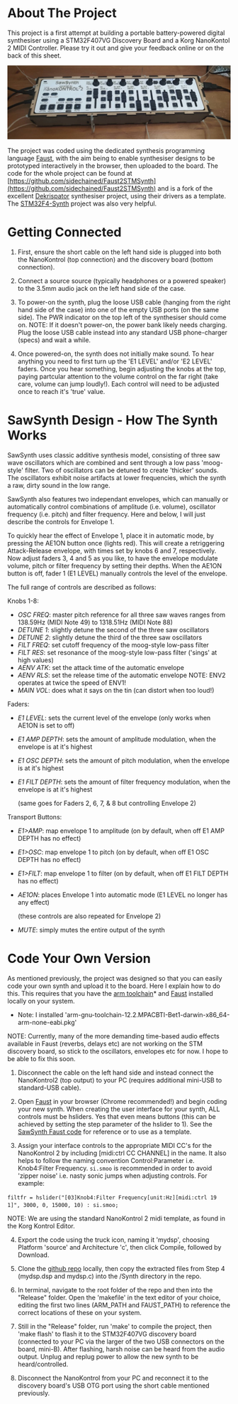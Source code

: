 # About The Project

This project is a first attempt at building a portable battery-powered digital synthesiser using a STM32F407VG Discovery Board and a Korg NanoKontol 2 MIDI Controller. Please try it out and give your feedback online or on the back of this sheet.

![SawSynth Prototype](Resources/SawSynth.jpeg)

The project was coded using the dedicated synthesis programming language [Faust](https://faust.grame.fr), with the aim being to enable synthesiser designs to be prototyped interactively in the browser, then uploaded to the board. The code for the whole project can be found at [https://github.com/sidechained/Faust2STMSynth](https://github.com/sidechained/Faust2STMSynth) and is a fork of the excellent [Dekrispator](https://github.com/MrBlueXav/Dekrispator_v2) synthesiser project, using their drivers as a template. The [STM32F4-Synth](https://github.com/pierstitus/STM32F4-Synth) project was also very helpful.

# Getting Connected

1. First, ensure the short cable on the left hand side is plugged into both the NanoKontrol (top connection) and the discovery board (bottom connection).

2. Connect a source source (typically headphones or a powered speaker) to the 3.5mm audio jack on the left hand side of the case.

3. To power-on the synth, plug the loose USB cable (hanging from the right hand side of the case) into one of the empty USB ports (on the same side). The PWR indicator on the top left of the synthesiser should come on. NOTE: If it doesn't power-on, the power bank likely needs charging. Plug the loose USB cable instead into any standard USB phone-charger (specs) and wait a while.

4. Once powered-on, the synth does not initially make sound. To hear anything you need to first turn up the 'E1 LEVEL' and/or 'E2 LEVEL' faders. Once you hear something, begin adjusting the knobs at the top, paying partcular attention to the volume control on the far right (take care, volume can jump loudly!). Each control will need to be adjusted once to reach it's 'true' value.

# SawSynth Design - How The Synth Works

SawSynth uses classic additive synthesis model, consisting of three saw wave oscillators which are combined and sent through a low pass 'moog-style' filter. Two of oscillators can be detuned to create 'thicker' sounds. The oscillators exhibit noise artifacts at lower frequencies, which the synth a raw, dirty sound in the low range.

SawSynth also features two independant envelopes, which can manually or automatically control combinations of amplitude (i.e. volume), oscillator frequency (i.e. pitch) and filter frequency. Here and below, I will just describe the controls for Envelope 1.

To quickly hear the effect of Envelope 1, place it in automatic mode, by pressing the AE1ON button once (lights red). This will create a retriggering Attack-Release envelope, with times set by knobs 6 and 7, respectively. Now adjust faders 3, 4 and 5 as you like, to have the envelope modulate volume, pitch or filter frequency by setting their depths. When the AE1ON button is off, fader 1 (E1 LEVEL) manually controls the level of the envelope.

The full range of controls are described as follows:

Knobs 1-8:
- _OSC FREQ_:		master pitch reference for all three saw waves
					ranges from 138.59Hz (MIDI Note 49) to 1318.51Hz (MIDI Note 88)
- _DETUNE 1_:			slightly detune the second of the three saw oscillators
- _DETUNE 2_:			slightly detune the third of the three saw oscillators
- _FILT FREQ_:		set cutoff frequency of the moog-style low-pass filter
- _FILT RES_:			set resonance of the moog-style low-pass filter ('sings' at high values)
- _AENV ATK_:			set the attack time of the automatic envelope
- _AENV RLS_:			set the release time of the automatic envelope
					NOTE: ENV2 operates at twice the speed of ENV1!
- _MAIN VOL_:			does what it says on the tin (can distort when too loud!)

Faders:
- _E1 LEVEL_:		sets the current level of the envelope (only works when AE1ON is set to off)
- _E1 AMP DEPTH_:		sets the amount of amplitude modulation, when the envelope is at it's highest
- _E1 OSC DEPTH_:		sets the amount of pitch modulation, when the envelope is at it's highest
- _E1 FILT DEPTH_:	sets the amount of filter frequency modulation, when the envelope is at it's highest

	(same goes for Faders 2, 6, 7, & 8 but controlling Envelope 2)

Transport Buttons:
- _E1>AMP_:			map envelope 1 to amplitude (on by default, when off E1 AMP DEPTH has no effect)
- _E1>OSC_:			map envelope 1 to pitch (on by default, when off E1 OSC DEPTH has no effect)
- _E1>FILT_:			map envelope 1 to filter (on by default, when off E1 FILT DEPTH has no effect)
- _AE1ON_:			places Envelope 1 into automatic mode (E1 LEVEL no longer has any effect)

	(these controls are also repeated for Envelope 2)

- _MUTE_:				simply mutes the entire output of the synth

# Code Your Own Version

As mentioned previously, the project was designed so that you can easily code your own synth and upload it to the board. Here I explain how to do this. This requires that you have the [arm toolchain](https://developer.arm.com/downloads/-/arm-gnu-toolchain-downloads)* and [Faust](https://faust.grame.fr/downloads/) installed locally on your system.

* Note: I installed 'arm-gnu-toolchain-12.2.MPACBTI-Bet1-darwin-x86_64-arm-none-eabi.pkg'

NOTE: Currently, many of the more demanding time-based audio effects available in Faust (reverbs, delays etc) are not working on the STM discovery board, so stick to the oscillators, envelopes etc for now. I hope to be able to fix this soon.

1. Disconnect the cable on the left hand side and instead connect the NanoKontrol2 (top output) to your PC (requires additional mini-USB to standard-USB cable).

2. Open [Faust](https://faust.grame.fr) in your browser (Chrome recommended!) and begin coding your new synth. When creating the user interface for your synth, ALL controls must be hsliders. Yes that even means buttons (this can be achieved by setting the step parameter of the hslider to 1). See the [SawSynth Faust code](https://github.com/sidechained/Faust2STMSynth/blob/dekrispatorV3/Synth/mydsp-faustCode.dsp) for reference or to use as a template.

3. Assign your interface controls to the appropriate MIDI CC's for the NanoKontrol 2 by including \[midi:ctrl CC CHANNEL\] in the name. It also helps to follow the naming convention Control:Parameter i.e. Knob4:Filter Frequency. `si.smoo` is recommended in order to avoid 'zipper noise' i.e. nasty sonic jumps when adjusting controls. For example:

`filtfr = hslider("[03]Knob4:Filter Frequency[unit:Hz][midi:ctrl 19 1]", 3000, 0, 15000, 10) : si.smoo;`

NOTE: We are using the standard NanoKontrol 2 midi template, as found in the Korg Kontrol Editor.

4. Export the code using the truck icon, naming it 'mydsp', choosing Platform 'source' and Architecture 'c', then click Compile, followed by Download.

5. Clone the [github repo](https://github.com/sidechained/Faust2STMSynth) locally, then copy the extracted files from Step 4
(mydsp.dsp and mydsp.c) into the /Synth directory in the repo.

6. In terminal, navigate to the root folder of the repo and then into the "Release" folder. Open the 'makefile' in the text editor of your choice, editing the first two lines (ARM_PATH and FAUST_PATH) to reference the correct locations of these on your system.

7. Still in the  "Release" folder, run 'make' to compile the project, then 'make flash' to flash it to the STM32F407VG discovery board (connected to your PC via the larger of the two USB connectors on the board, mini-B). After flashing, harsh noise can be heard from the audio output. Unplug and replug power to allow the new synth to be heard/controlled.

8. Disconnect the NanoKontrol from your PC and reconnect it to the discovery board's USB OTG port using the short cable mentioned previously.